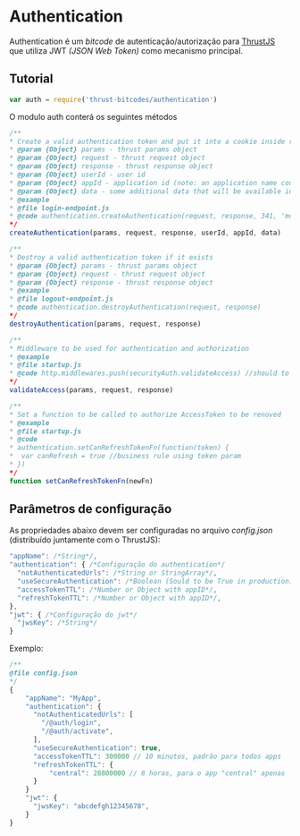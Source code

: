Authentication
===============

Authentication é um *bitcode* de autenticação/autorização para [ThrustJS](https://github.com/thrustjs/thrust) que utiliza JWT *(JSON Web Token)* como mecanismo principal.

## Tutorial

```javascript
var auth = require('thrust-bitcodes/authentication')
```

O modulo auth conterá os seguintes métodos

```javascript
/**
* Create a valid authentication token and put it into a cookie inside response's header
* @param {Object} params - thrust params object
* @param {Object} request - thrust request object
* @param {Object} response - thrust response object
* @param {Object} userId - user id
* @param {Object} appId - application id (note: an application name could have many application ids)
* @param {Object} data - some additional data that will be available in each request
* @example
* @file login-endpoint.js
* @code authentication.createAuthentication(request, response, 341, 'mobileApp1', {profile: 'admin'})
*/
createAuthentication(params, request, response, userId, appId, data)

/**
* Destroy a valid authentication token if it exists
* @param {Object} params - thrust params object
* @param {Object} request - thrust request object
* @param {Object} response - thrust response object
* @example
* @file logout-endpoint.js
* @code authentication.destroyAuthentication(request, response)
*/
destroyAuthentication(params, request, response)

/**
* Middleware to be used for authentication and authorization
* @example
* @file startup.js
* @code http.middlewares.push(securityAuth.validateAccess) //should to be the first middleware to be pushed
*/
validateAccess(params, request, response)

/**
* Set a function to be called to authorize AccessToken to be renoved
* @example
* @file startup.js
* @code
* authentication.setCanRefreshTokenFn(function(token) {
*  var canRefresh = true //business rule using token param
* })
*/
function setCanRefreshTokenFn(newFn)
```

## Parâmetros de configuração
As propriedades abaixo devem ser configuradas no arquivo *config.json* (distribuído juntamente com o ThrustJS):

``` javascript
"appName": /*String*/,
"authentication": { /*Configuração do authentication*/
  "notAuthenticatedUrls": /*String or StringArray*/,
  "useSecureAuthentication": /*Boolean (Sould to be True in production)*/,
  "accessTokenTTL": /*Number or Object with appID*/,
  "refreshTokenTTL": /*Number or Object with appID*/,
},
"jwt": { /*Configuração do jwt*/
  "jwsKey": /*String*/
}
```

Exemplo:

```javascript
/**
@file config.json
*/
{
    "appName": "MyApp",
    "authentication": {
      "notAuthenticatedUrls": [
        "/@auth/login",
        "/@auth/activate",
      ],
      "useSecureAuthentication": true,
      "accessTokenTTL": 300000 // 10 minutos, padrão para todos apps
      "refreshTokenTTL": {
          "central": 28800000 // 8 horas, para o app "central" apenas
      }
    }
    "jwt": {
      "jwsKey": "abcdefgh12345678",
    }
}
```

